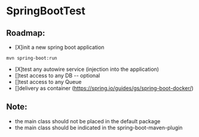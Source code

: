 # SpringBootTest

Roadmap:
--------

* [X]init a new spring boot application

```
mvn spring-boot:run
```

* [X]test any autowire service (injection into the application)
* []test access to any DB -- optional
* []test access to any Queue
* []delivery as container (https://spring.io/guides/gs/spring-boot-docker/)



Note:
-----

* the main class should not be placed in the default package
* the main class should be indicated in the spring-boot-maven-plugin
